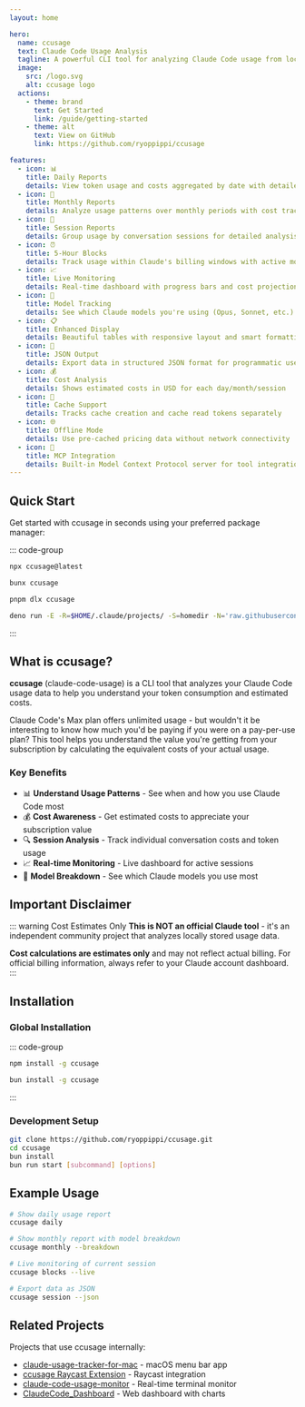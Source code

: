 ```yaml
---
layout: home

hero:
  name: ccusage
  text: Claude Code Usage Analysis
  tagline: A powerful CLI tool for analyzing Claude Code usage from local JSONL files
  image:
    src: /logo.svg
    alt: ccusage logo
  actions:
    - theme: brand
      text: Get Started
      link: /guide/getting-started
    - theme: alt
      text: View on GitHub
      link: https://github.com/ryoppippi/ccusage

features:
  - icon: 📊
    title: Daily Reports
    details: View token usage and costs aggregated by date with detailed breakdowns
  - icon: 📅
    title: Monthly Reports
    details: Analyze usage patterns over monthly periods with cost tracking
  - icon: 💬
    title: Session Reports
    details: Group usage by conversation sessions for detailed analysis
  - icon: ⏰
    title: 5-Hour Blocks
    details: Track usage within Claude's billing windows with active monitoring
  - icon: 📈
    title: Live Monitoring
    details: Real-time dashboard with progress bars and cost projections
  - icon: 🤖
    title: Model Tracking
    details: See which Claude models you're using (Opus, Sonnet, etc.)
  - icon: 📋
    title: Enhanced Display
    details: Beautiful tables with responsive layout and smart formatting
  - icon: 📄
    title: JSON Output
    details: Export data in structured JSON format for programmatic use
  - icon: 💰
    title: Cost Analysis
    details: Shows estimated costs in USD for each day/month/session
  - icon: 🔄
    title: Cache Support
    details: Tracks cache creation and cache read tokens separately
  - icon: 🌐
    title: Offline Mode
    details: Use pre-cached pricing data without network connectivity
  - icon: 🔌
    title: MCP Integration
    details: Built-in Model Context Protocol server for tool integration
---
```


## Quick Start

Get started with ccusage in seconds using your preferred package manager:

::: code-group

```bash [npx]
npx ccusage@latest
```

```bash [bunx]
bunx ccusage
```

```bash [pnpm]
pnpm dlx ccusage
```

```bash [deno]
deno run -E -R=$HOME/.claude/projects/ -S=homedir -N='raw.githubusercontent.com:443' npm:ccusage@latest
```

:::

## What is ccusage?

**ccusage** (claude-code-usage) is a CLI tool that analyzes your Claude Code usage data to help you understand your token consumption and estimated costs.

Claude Code's Max plan offers unlimited usage - but wouldn't it be interesting to know how much you'd be paying if you were on a pay-per-use plan? This tool helps you understand the value you're getting from your subscription by calculating the equivalent costs of your actual usage.

### Key Benefits

- 📊 **Understand Usage Patterns** - See when and how you use Claude Code most
- 💰 **Cost Awareness** - Get estimated costs to appreciate your subscription value
- 🔍 **Session Analysis** - Track individual conversation costs and token usage
- 📈 **Real-time Monitoring** - Live dashboard for active sessions
- 🤖 **Model Breakdown** - See which Claude models you use most

## Important Disclaimer

::: warning Cost Estimates Only
**This is NOT an official Claude tool** - it's an independent community project that analyzes locally stored usage data.

**Cost calculations are estimates only** and may not reflect actual billing. For official billing information, always refer to your Claude account dashboard.
:::

## Installation

### Global Installation

::: code-group

```bash [npm]
npm install -g ccusage
```

```bash [bun]
bun install -g ccusage
```

:::

### Development Setup

```bash
git clone https://github.com/ryoppippi/ccusage.git
cd ccusage
bun install
bun run start [subcommand] [options]
```

## Example Usage

```bash
# Show daily usage report
ccusage daily

# Show monthly report with model breakdown
ccusage monthly --breakdown

# Live monitoring of current session
ccusage blocks --live

# Export data as JSON
ccusage session --json
```

## Related Projects

Projects that use ccusage internally:

- [claude-usage-tracker-for-mac](https://github.com/penicillin0/claude-usage-tracker-for-mac) - macOS menu bar app
- [ccusage Raycast Extension](https://www.raycast.com/nyatinte/ccusage) - Raycast integration
- [claude-code-usage-monitor](https://github.com/Maciek-roboblog/Claude-Code-Usage-Monitor) - Real-time terminal monitor
- [ClaudeCode_Dashboard](https://github.com/m-sigepon/ClaudeCode_Dashboard) - Web dashboard with charts
